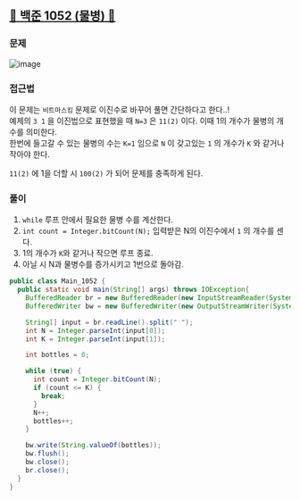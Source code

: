 ##   <a href="https://www.acmicpc.net/problem/1052">📖 백준 1052 (물병) 📖</a>



### 문제
![image](https://github.com/user-attachments/assets/b9345737-fc47-4bb4-8f7d-519cf5214218)


### 접근법
이 문제는 `비트마스킹` 문제로 이진수로 바꾸어 풀면 간단하다고 한다..!<br>
예제의 `3 1` 을 이진법으로 표현했을 때 `N=3` 은 `11(2)` 이다. 이때 1의 개수가 물병의 개수를 의미한다.<br>
한번에 들고갈 수 있는 물병의 수는 `K=1` 임으로 `N` 이 갖고있는 `1` 의 개수가 `K` 와 같거나 작아야 한다.<br>

`11(2)` 에 1을 더할 시 `100(2)` 가 되어 문제를 충족하게 된다. 

### 풀이
1. `while` 루프 안에서 필요한 물병 수를 계산한다.
2. `int count = Integer.bitCount(N);` 입력받은 N의 이진수에서 `1` 의 개수를 센다.
3. 1의 개수가 `K`와 같거나 작으면 루프 종료.
4. 아닐 시 N과 물병수를 증가시키고 1번으로 돌아감.

```java
public class Main_1052 {
  public static void main(String[] args) throws IOException{
    BufferedReader br = new BufferedReader(new InputStreamReader(System.in));
    BufferedWriter bw = new BufferedWriter(new OutputStreamWriter(System.out));

    String[] input = br.readLine().split(" ");
    int N = Integer.parseInt(input[0]);
    int K = Integer.parseInt(input[1]);

    int bottles = 0;

    while (true) {
      int count = Integer.bitCount(N);
      if (count <= K) {
        break;
      }
      N++;
      bottles++;
    }

    bw.write(String.valueOf(bottles));
    bw.flush();
    bw.close();
    br.close();
  }
}
```
